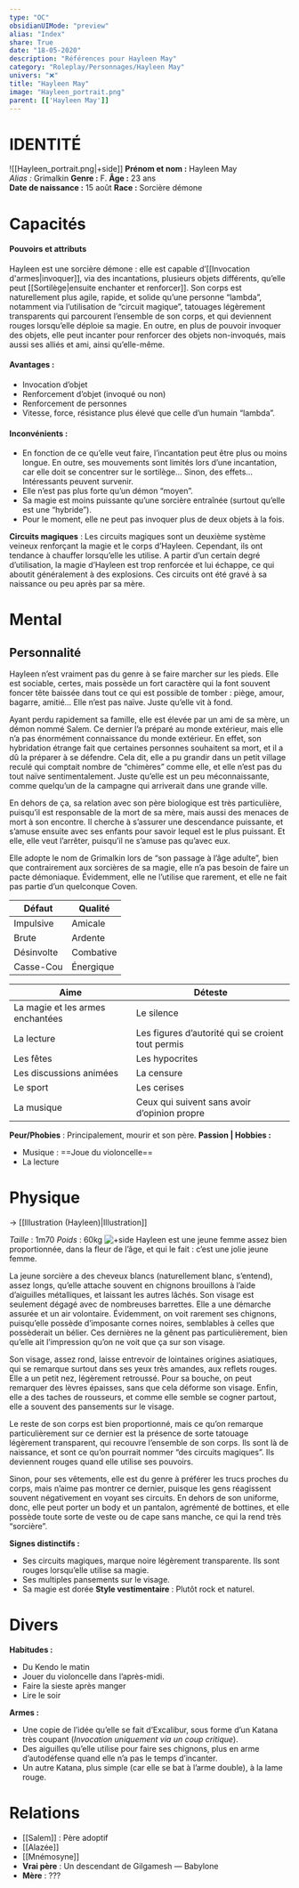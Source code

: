 ```yaml
---
type: "OC"
obsidianUIMode: "preview"
alias: "Index"
share: True
date: "18-05-2020"
description: "Références pour Hayleen May"
category: "Roleplay/Personnages/Hayleen May"
univers: "❌"
title: "Hayleen May"
image: "Hayleen_portrait.png"
parent: [['Hayleen May']]
---
```




# IDENTITÉ
![[Hayleen_portrait.png|+side]]
**Prénom et nom :** Hayleen May  
*Alias :* Grimalkin
**Genre :** F.
**Âge :** 23 ans  
**Date de naissance :** 15 août 
**Race :** Sorcière démone  


# Capacités
#### Pouvoirs et attributs
   
Hayleen est une sorcière démone : elle est capable d’[[Invocation d'armes|invoquer]], via des incantations, plusieurs objets différents, qu’elle peut [[Sortilège|ensuite enchanter et renforcer]]. 
Son corps est naturellement plus agile, rapide, et solide qu’une personne “lambda”, notamment via l’utilisation de “circuit magique”, tatouages légèrement transparents qui parcourent l’ensemble de son corps, et qui deviennent rouges lorsqu’elle déploie sa magie. 
En outre, en plus de pouvoir invoquer des objets, elle peut incanter pour renforcer des objets non-invoqués, mais aussi ses alliés et ami, ainsi qu’elle-même. 

#### Avantages :
- Invocation d’objet
- Renforcement d’objet (invoqué ou non)
- Renforcement de personnes
- Vitesse, force, résistance plus élevé que celle d’un humain “lambda”.

#### Inconvénients :
- En fonction de ce qu’elle veut faire, l’incantation peut être plus ou moins longue. En outre, ses mouvements sont limités lors d’une incantation, car elle doit se concentrer sur le sortilège… Sinon, des effets… Intéressants peuvent survenir.
- Elle n’est pas plus forte qu’un démon “moyen”.
- Sa magie est moins puissante qu’une sorcière entraînée (surtout qu’elle est une “hybride”).
- Pour le moment, elle ne peut pas invoquer plus de deux objets à la fois.

**Circuits magiques** :  Les circuits magiques sont un deuxième système veineux renforçant la magie et le corps d’Hayleen. Cependant, ils ont tendance à chauffer lorsqu’elle les utilise. A partir d’un certain degré d’utilisation, la magie d’Hayleen est trop renforcée et lui échappe, ce qui aboutit généralement à des explosions.
Ces circuits ont été gravé à sa naissance ou peu après par sa mère.

# Mental
## Personnalité 
Hayleen n’est vraiment pas du genre à se faire marcher sur les pieds. Elle est sociable, certes, mais possède un fort caractère qui la font souvent foncer tête baissée dans tout ce qui est possible de tomber : piège, amour, bagarre, amitié… Elle n’est pas naïve. Juste qu’elle vit à fond. 

Ayant perdu rapidement sa famille, elle est élevée par un ami de sa mère, un démon nommé Salem. Ce dernier l’a préparé au monde extérieur, mais elle n’a pas énormément connaissance du monde extérieur. En effet, son hybridation étrange fait que certaines personnes souhaitent sa mort, et il a dû la préparer à se défendre. 
Cela dit, elle a pu grandir dans un petit village reculé qui comptait nombre de “chimères” comme elle, et elle n’est pas du tout naïve sentimentalement. Juste qu’elle est un peu méconnaissante, comme quelqu’un de la campagne qui arriverait dans une grande ville.

En dehors de ça, sa relation avec son père biologique est très particulière, puisqu’il est responsable de la mort de sa mère, mais aussi des menaces de mort à son encontre. Il cherche à s’assurer une descendance puissante, et s’amuse ensuite avec ses enfants pour savoir lequel est le plus puissant.
Et elle, elle veut l’arrêter, puisqu’il ne s’amuse pas qu’avec eux.

Elle adopte le nom de Grimalkin lors de “son passage à l’âge adulte”, bien que contrairement aux sorcières de sa magie, elle n’a pas besoin de faire un pacte démoniaque. Évidemment, elle ne l’utilise que rarement, et elle ne fait pas partie d’un quelconque Coven. 


| Défaut     | Qualité   |
| ---------- | --------- |
| Impulsive  | Amicale   |
| Brute      | Ardente   |
| Désinvolte | Combative |
| Casse-Cou  | Énergique |

| Aime                             | Déteste                                           |
| -------------------------------- | ------------------------------------------------- |
| La magie et les armes enchantées | Le silence                                        |
| La lecture                       | Les figures d’autorité qui se croient tout permis |
| Les fêtes                        | Les hypocrites                                    |
| Les discussions animées          | La censure                                        |
| Le sport                         | Les cerises                                       |
| La musique                       | Ceux qui suivent sans avoir d’opinion propre      |

**Peur/Phobies** : Principalement, mourir et son père.
**Passion | Hobbies :**
- Musique : ==Joue du violoncelle==
- La lecture

# Physique

→  [[Illustration (Hayleen)|Illustration]]

*Taille* : 1m70
*Poids* : 60kg
![+side](https://lh5.googleusercontent.com/YGkLl1TAv5q7Z5DXwwNlFJwuAjUUVv217w6Nd9uygb-fkhd4GZkXiqC25wy5Ehpr7tW1rwqiZlnLGaNL7vFiKgMflX-ILFLfJv2Dk0J8ImFEimxJs0ufmTOJX44LiddjGQdGSsdM)
Hayleen est une jeune femme assez bien proportionnée, dans la fleur de l’âge, et qui le fait : c’est une jolie jeune femme.

La jeune sorcière a des cheveux blancs (naturellement blanc, s’entend), assez longs, qu’elle attache souvent en chignons brouillons à l’aide d’aiguilles métalliques, et laissant les autres lâchés. Son visage est seulement dégagé avec de nombreuses barrettes. Elle a une démarche assurée et un air volontaire. Évidemment, on voit rarement ses chignons, puisqu’elle possède d’imposante cornes noires, semblables à celles que possèderait un bélier. Ces dernières ne la gênent pas particulièrement, bien qu’elle ait l’impression qu’on ne voit que ça sur son visage. 

Son visage, assez rond, laisse entrevoir de lointaines origines asiatiques, qui se remarque surtout dans ses yeux très amandes, aux reflets rouges. Elle a un petit nez, légèrement retroussé. Pour sa bouche, on peut remarquer des lèvres épaisses, sans que cela déforme son visage. Enfin, elle a des taches de rousseurs, et comme elle semble se cogner partout, elle a souvent des pansements sur le visage.

Le reste de son corps est bien proportionné, mais ce qu’on remarque particulièrement sur ce dernier est la présence de sorte tatouage légèrement transparent, qui recouvre l’ensemble de son corps. Ils sont là de naissance, et sont ce qu’on pourrait nommer “des circuits magiques”. Ils deviennent rouges quand elle utilise ses pouvoirs.

Sinon, pour ses vêtements, elle est du genre à préférer les trucs proches du corps, mais n’aime pas montrer ce dernier, puisque les gens réagissent souvent négativement en voyant ses circuits. En dehors de son uniforme, donc, elle peut porter un body et un pantalon, agrémenté de bottines, et elle possède toute sorte de veste ou de cape sans manche, ce qui la rend très “sorcière”. 

**Signes distinctifs :**
- Ses circuits magiques, marque noire légèrement transparente. Ils sont rouges lorsqu’elle utilise sa magie. 
- Ses multiples pansements sur le visage. 
- Sa magie est dorée
**Style vestimentaire** : Plutôt rock et naturel.

# Divers
**Habitudes :**
- Du Kendo le matin
- Jouer du violoncelle dans l’après-midi.
- Faire la sieste après manger
- Lire le soir

**Armes :**
- Une copie de l’idée qu’elle se fait d’Excalibur, sous forme d’un Katana très coupant (*Invocation uniquement via un coup critique*).
- Des aiguilles qu’elle utilise pour faire ses chignons, plus en arme d’autodéfense quand elle n’a pas le temps d’incanter. 
- Un autre Katana, plus simple (car elle se bat à l’arme double), à la lame rouge.

# Relations
- [[Salem]] : Père adoptif
- [[Alazée]]
- [[Mnémosyne]]
- **Vrai père** : Un descendant de Gilgamesh — Babylone
- **Mère** : ???